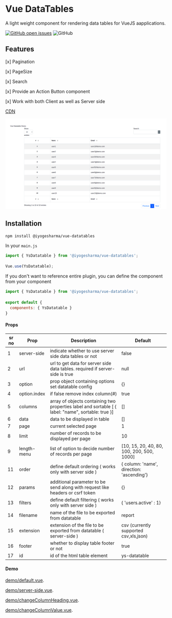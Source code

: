 # Vue DataTables

A light weight component for rendering data tables for VueJS aapplications.

[![GitHub open issues](https://img.shields.io/github/issues/iYogesharma/vue-datatables.svg)](https://github.com/iYogesharma/vue-datatables/issues)
![GitHub](https://img.shields.io/github/license/iYogesharma/vue-datatables.svg)


## Features

[x]  Pagination

[x]  PageSize

[x]  Search

[x]  Provide an Action Button component

[x]  Work with both Client as well as Server side

[CDN](https://cdn.jsdelivr.net/gh/iYogesharma/vue-datatables/dist/vue-datatable.js)

![vue-datatables](https://github.com/iYogesharma/vue-datatables/blob/main/demo.png)

## Installation
```
npm install @iyogesharma/vue-datatables
```
In your `main.js`

```js
import { YsDatatable } from '@iyogesharma/vue-datatables';

Vue.use(YsDatatable);
```

 If you don't want to reference entire plugin, you can define the component from your component

 ```js
import { YsDatatable } from '@iyogesharma/vue-datatables';

 export default {
   components: { YsDatatable }
 }
 ```

 #### Props

| sr no  | Prop  | Description   | Default  |
|--------|-------|---------------|----------|
| 1 |  server-side  |  indicate whether to use server side data tables or not | false  |
| 2 | url  | url to get data for server side data tables. required if server-side is true | null  |
| 3 | option  | prop object containing options set datatable config   | {}  |
| 4 | option.index  | if false remove index column(#)  | true  |
| 5 | columns  | array of objects containing two properties label and sortable [ { label: "name", sortable: true }] | []  |
| 6 | data  | data to be displayed in table  | []  |
| 7 | page  | current selected page  | 1  |
| 8 | limit  | number of records to be displayed per page | 10  |
| 9 | length-menu  | list of option to decide number of records per page |   [10, 15, 20, 40, 80, 100, 200, 500, 1000] |
| 11 | order  | define default ordering ( works only with server side ) |  {  column: 'name', direction: 'ascending'}   |
| 12 | params  | additional parameter to be send along with request like headers or csrf token| {}   |
| 13 | filters  | define default filtering ( works only with server side )  | {  'users.active' : 1}  |
| 14 | filename  | name of the file to be exported from datatable  |  report  |
| 15 | extension  |  extension of the file to be exported from datatable ( server-side ) | csv (currently supported csv,xls,json)   |
| 16 | footer  | whether to display table footer or not | true  |
| 17 | id  | id of the html table element | ys-datatable  |

#### Demo

[demo/default.vue](demo/default.vue).<br>

[demo/server-side.vue](demo/server-side.vue). <br>

[demo/changeColumnHeading.vue](demo/changeColumnHeading.vue).<br>

[demo/changeColumnValue.vue](demo/changeColumnValue.vue).
